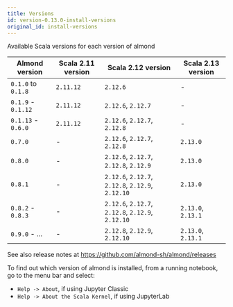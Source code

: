 ```yaml
---
title: Versions
id: version-0.13.0-install-versions
original_id: install-versions
---
```


Available Scala versions for each version of almond

Almond version | Scala 2.11 version | Scala 2.12 version | Scala 2.13 version
---------------|--------------------|--------------------|-------------------
`0.1.0` to `0.1.8` | `2.11.12` | `2.12.6`                                          | -
`0.1.9` - `0.1.12` | `2.11.12` | `2.12.6`, `2.12.7`                                | -
`0.1.13` - `0.6.0` | `2.11.12` | `2.12.6`, `2.12.7`, `2.12.8`                      | -
`0.7.0`            | -         | `2.12.6`, `2.12.7`, `2.12.8`                      | `2.13.0`
`0.8.0`            | -         | `2.12.6`, `2.12.7`, `2.12.8`, `2.12.9`            | `2.13.0`
`0.8.1`            | -         | `2.12.6`, `2.12.7`, `2.12.8`, `2.12.9`, `2.12.10` | `2.13.0`
`0.8.2` - `0.8.3`  | -         | `2.12.6`, `2.12.7`, `2.12.8`, `2.12.9`, `2.12.10` | `2.13.0`, `2.13.1`
`0.9.0` - ...      | -         | `2.12.8`, `2.12.9`, `2.12.10`                     | `2.13.0`, `2.13.1`

See also release notes at https://github.com/almond-sh/almond/releases

To find out which version of almond is installed, from a running notebook, go to the menu bar and select:

- `Help -> About`, if using Jupyter Classic
- `Help -> About the Scala Kernel`, if using JupyterLab
